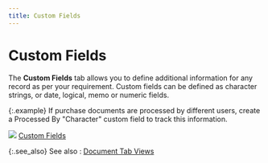 ```yaml
---
title: Custom Fields
---
```


# Custom Fields


The **Custom Fields** tab allows  you to define additional information for any record as per your requirement.  Custom fields can be defined as character strings, or date, logical, memo  or numeric fields.


{:.example}
If purchase documents are processed by different  users, create a Processed By "Character" custom field to track  this information.


![]({{site.pp_baseurl}}/img/lens.gif) [Custom  Fields]({{site.sc_chm}}/options/miscellaneous-set-up/custom-fields/creating_user_defined_custom_fields.html)


{:.see_also}
See also
: [Document  Tab Views]({{site.pp_baseurl}}/misc/document_tab_views_po_step_by_step.html)
